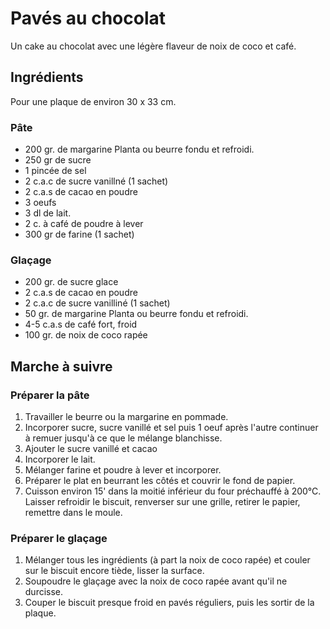Pavés au chocolat
=================

Un cake au chocolat avec une légère flaveur de noix de coco et café.

Ingrédients
-----------

Pour une plaque de environ 30 x 33 cm.

### Pâte

* 200 gr. de margarine Planta ou beurre fondu et refroidi.
* 250 gr de sucre
* 1 pincée de sel
* 2 c.a.c de sucre vanillné (1 sachet)
* 2 c.a.s de cacao en poudre
* 3 oeufs
* 3 dl de lait.
* 2 c. à café de poudre à lever
* 300 gr de farine (1 sachet)

### Glaçage

* 200 gr. de sucre glace
* 2 c.a.s de cacao en poudre
* 2 c.a.c de sucre vanilliné (1 sachet)
* 50 gr. de margarine Planta ou beurre fondu et refroidi.
* 4-5 c.a.s de café fort, froid
* 100 gr. de noix de coco rapée

Marche à suivre
---------------

### Préparer la pâte

1. Travailler le beurre ou la margarine en pommade.
2. Incorporer sucre, sucre vanillé et sel puis 1 oeuf après l'autre continuer à remuer jusqu'à ce que le mélange blanchisse. 
3. Ajouter le sucre vanillé et cacao 
4. Incorporer le lait. 
5. Mélanger farine et poudre à lever et incorporer.
6. Préparer le plat en beurrant les côtés et couvrir le fond de papier.
7. Cuisson environ 15' dans la moitié inférieur du four préchauffé à 200°C. Laisser refroidir le biscuit, renverser sur une grille, retirer le papier, remettre dans le moule.

### Préparer le glaçage

1. Mélanger tous les ingrédients (à part la noix de coco rapée) et couler sur le biscuit encore tiède, lisser la surface.
2. Soupoudre le glaçage avec la noix de coco rapée avant qu'il ne durcisse.
3. Couper le biscuit presque froid en pavés réguliers, puis les sortir de la plaque.
